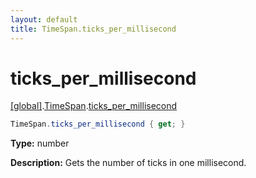 ```yaml
---
layout: default
title: TimeSpan.ticks_per_millisecond
---
```


# ticks_per_millisecond

[\[global\]]({{site.baseurl}}/docs/).[TimeSpan]({{site.baseurl}}/docs/TimeSpan/).[ticks_per_millisecond]({{site.baseurl}}/docs/TimeSpan/ticks_per_millisecond/)

```cs
TimeSpan.ticks_per_millisecond { get; }
```

**Type:** number

**Description:** Gets the number of ticks in one millisecond.
